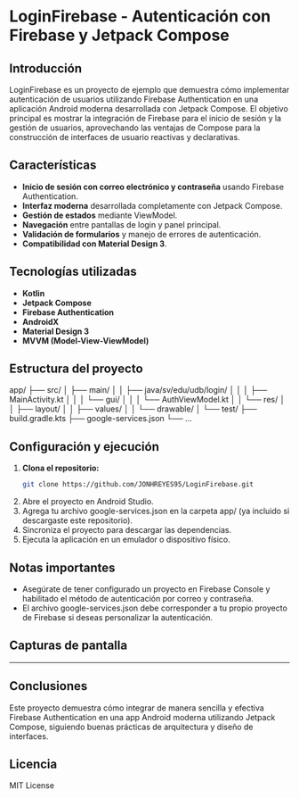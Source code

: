 # LoginFirebase - Autenticación con Firebase y Jetpack Compose

## Introducción

LoginFirebase es un proyecto de ejemplo que demuestra cómo implementar autenticación de usuarios utilizando Firebase Authentication en una aplicación Android moderna desarrollada con Jetpack Compose. El objetivo principal es mostrar la integración de Firebase para el inicio de sesión y la gestión de usuarios, aprovechando las ventajas de Compose para la construcción de interfaces de usuario reactivas y declarativas.

## Características

- **Inicio de sesión con correo electrónico y contraseña** usando Firebase Authentication.
- **Interfaz moderna** desarrollada completamente con Jetpack Compose.
- **Gestión de estados** mediante ViewModel.
- **Navegación** entre pantallas de login y panel principal.
- **Validación de formularios** y manejo de errores de autenticación.
- **Compatibilidad con Material Design 3**.

## Tecnologías utilizadas

- **Kotlin**
- **Jetpack Compose**
- **Firebase Authentication**
- **AndroidX**
- **Material Design 3**
- **MVVM (Model-View-ViewModel)**

## Estructura del proyecto

app/
├── src/
│   ├── main/
│   │   ├── java/sv/edu/udb/login/
│   │   │   ├── MainActivity.kt
│   │   │   └── gui/
│   │   │       └── AuthViewModel.kt
│   │   └── res/
│   │       ├── layout/
│   │       ├── values/
│   │       └── drawable/
│   └── test/
├── build.gradle.kts
├── google-services.json
└── ...
## Configuración y ejecución

1. **Clona el repositorio:**
   ```bash
   git clone https://github.com/JONHREYES95/LoginFirebase.git

2. Abre el proyecto en Android Studio.
3. Agrega tu archivo google-services.json en la carpeta app/ (ya incluido si descargaste este repositorio).
4. Sincroniza el proyecto para descargar las dependencias.
5. Ejecuta la aplicación en un emulador o dispositivo físico.
## Notas importantes
- Asegúrate de tener configurado un proyecto en Firebase Console y habilitado el método de autenticación por correo y contraseña.
- El archivo google-services.json debe corresponder a tu propio proyecto de Firebase si deseas personalizar la autenticación.
## Capturas de pantalla
*****************
## Conclusiones
Este proyecto demuestra cómo integrar de manera sencilla y efectiva Firebase Authentication en una app Android moderna utilizando Jetpack Compose, siguiendo buenas prácticas de arquitectura y diseño de interfaces.

## Licencia
MIT License